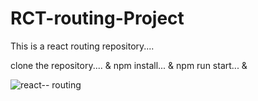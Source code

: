 # RCT-routing-Project
This is a react routing repository.... 



clone the repository....
&
npm install...
&
npm run start...
&



![react-- routing](https://user-images.githubusercontent.com/101393695/198534766-ccfd15ad-cdbd-4534-a2f9-bea6a0b78866.png)
